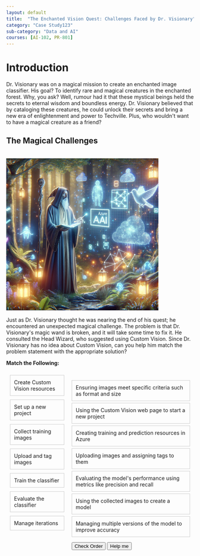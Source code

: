 ```yaml
---
layout: default
title:  "The Enchanted Vision Quest: Challenges Faced by Dr. Visionary"
category: "Case Study123"
sub-category: "Data and AI"
courses: [AI-102, PR-801]
---
```

# Introduction

Dr. Visionary was on a magical mission to create an enchanted image classifier. His goal? To identify rare and magical creatures in the enchanted forest. Why, you ask? Well, rumour had it that these mystical beings held the secrets to eternal wisdom and boundless energy. Dr. Visionary believed that by cataloging these creatures, he could unlock their secrets and bring a new era of enlightenment and power to Techville. Plus, who wouldn't want to have a magical creature as a friend?

## The Magical Challenges
<br>
<a href="./images/m1.png" download>
  <img src="./images/m1.png" alt="picture of wizaed">
</a>

Just as Dr. Visionary thought he was nearing the end of his quest; he encountered an unexpected magical challenge. The problem is that Dr. Visionary's magic wand is broken, and it will take some time to fix it. He consulted the Head Wizard, who suggested using Custom Vision. Since Dr. Visionary has no idea about Custom Vision, can you help him match the problem statement with the appropriate solution?

**Match the Following:**

<html lang="en">
<head>
  <meta charset="UTF-8">
  <meta name="viewport" content="width=device-width, initial-scale=1.0">
  <title>Sortable Setup</title>
  <script src="https://code.jquery.com/jquery-3.6.0.min.js"></script>
  <script src="https://code.jquery.com/ui/1.12.1/jquery-ui.min.js"></script>
  <link rel="stylesheet" href="https://code.jquery.com/ui/1.12.1/themes/base/jquery-ui.css">
  <style>
    .container {
      display: flex;
    }
    .column {
      flex: 1;
      padding: 10px;
    }
    .box {
      border: 1px solid #ccc;
      padding: 10px;
      margin-bottom: 10px;
    }
    .styled-list {
      list-style-type: none;
      padding: 0;
    }
    .styled-list li {
      margin: 5px 0;
      padding: 10px;
      border: 1px solid #ccc;
      cursor: move;
    }
  </style>
</head>
<body>
  <div class="container">
    <div class="column">
      <div class="box">Create Custom Vision resources </div>
      <div class="box">Set up a new project </div>
      <div class="box">Collect training images </div>
      <div class="box">Upload and tag images </div>
      <div class="box">Train the classifier </div>
      <div class="box">Evaluate the classifier </div>
      <div class="box">Manage iterations</div>
    </div>
    <div class="column">
      <ul id="sortable-setup" class="styled-list">
        <li class="ui-state-default" data-order="3">Ensuring images meet specific criteria such as format and size</li>
        <li class="ui-state-default" data-order="2">Using the Custom Vision web page to start a new project</li>
        <li class="ui-state-default" data-order="1">Creating training and prediction resources in Azure</li>
        <li class="ui-state-default" data-order="4">Uploading images and assigning tags to them</li>
        <li class="ui-state-default" data-order="6">Evaluating the model's performance using metrics like precision and recall</li>
        <li class="ui-state-default" data-order="5">Using the collected images to create a model</li>
        <li class="ui-state-default" data-order="7">Managing multiple versions of the model to improve accuracy</li>
      </ul>
      <button onclick="checkOrderSetup()">Check Order</button>
      <button onclick="helpMeSetup()">Help me</button>
      <p id="feedback-setup"></p>
    </div>
  </div>

  <script>
    $(function() {
      $("#sortable-setup").sortable();
      $("#sortable-setup").disableSelection();
    });

    function checkOrderSetup() {
      var items = $("#sortable-setup li");
      var correct = true;
      items.each(function(index) {
        if ($(this).data("order") !== index + 1) {
          correct = false;
        }
      });
      var feedback = document.getElementById("feedback-setup");
      if (correct) {
        feedback.textContent = "Correct order!";
        feedback.style.color = "green";
      } else {
        feedback.textContent = "Incorrect order. Try again.";
        feedback.style.color = "red";
      }
    }

    function helpMeSetup() {
      var items = $("#sortable-setup li").sort(function(a, b) {
        return $(a).data("order") - $(b).data("order");
      });
      $("#sortable-setup").html(items);
      document.getElementById("feedback-setup").textContent = "Here is the correct order.";
      document.getElementById("feedback-setup").style.color = "blue";
    }
  </script>
</body>
</html>
